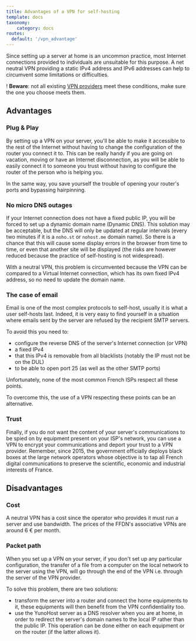 ```yaml
---
title: Advantages of a VPN for self-hosting
template: docs
taxonomy:
    category: docs
routes:
  default: '/vpn_advantage'
---
```


Since setting up a server at home is an uncommon practice, most Internet connections provided to individuals are unsuitable for this purpose. A net neutral VPN providing a static IPv4 address and IPv6 addresses can help to circumvent some limitations or difficulties.

! **Beware**: not all existing [VPN providers](/providers/vpn) meet these conditions, make sure the one you choose meets them.

## Advantages

### Plug & Play

By setting up a VPN on your server, you'll be able to make it accessible to the rest of the Internet without having to change the configuration of the router you connect it to. This can be really handy if you are going on vacation, moving or have an Internet disconnection, as you will be able to easily connect it to someone you trust without having to configure the router of the person who is helping you.

In the same way, you save yourself the trouble of opening your router's ports and bypassing hairpinning.

### No micro DNS outages

If your Internet connection does not have a fixed public IP, you will be forced to set up a dynamic domain name (Dynamic DNS). This solution may be acceptable, but the DNS will only be updated at regular intervals (every two minutes if it is a `noho.st` or `nohost.me` domain name). So there is a chance that this will cause some display errors in the browser from time to time, or even that another site will be displayed (the risks are however reduced because the practice of self-hosting is not widespread).

With a neutral VPN, this problem is circumvented because the VPN can be compared to a Virtual Internet connection, which has its own fixed IPv4 address, so no need to update the domain name.

### The case of email

Email is one of the most complex protocols to self-host, usually it is what a user self-hosts last. Indeed, it is very easy to find yourself in a situation where emails sent by the server are refused by the recipient SMTP servers.

To avoid this you need to:

- configure the reverse DNS of the server's Internet connection (or VPN)
- a fixed IPv4
- that this IPv4 is removable from all blacklists (notably the IP must not be on the DUL)
- to be able to open port 25 (as well as the other SMTP ports)

Unfortunately, none of the most common French ISPs respect all these points.

To overcome this, the use of a VPN respecting these points can be an alternative.

### Trust

Finally, if you do not want the content of your server's communications to be spied on by equipment present on your ISP's network, you can use a VPN to encrypt your communications and deport your trust to a VPN provider. Remember, since 2015, the government officially deploys black boxes at the large network operators whose objective is to tap all French digital communications to preserve the scientific, economic and industrial interests of France.

## Disadvantages

### Cost

A neutral VPN has a cost since the operator who provides it must run a server and use bandwidth. The prices of the FFDN's associative VPNs are around 6 € per month.

### Packet path

When you set up a VPN on your server, if you don't set up any particular configuration, the transfer of a file from a computer on the local network to the server using the VPN, will go through the end of the VPN i.e. through the server of the VPN provider.

To solve this problem, there are two solutions:

- transform the server into a router and connect the home equipments to it, these equipments will then benefit from the VPN confidentiality too.
- use the YunoHost server as a DNS resolver when you are at home, in order to redirect the server's domain names to the local IP rather than the public IP. This operation can be done either on each equipment or on the router (if the latter allows it).
